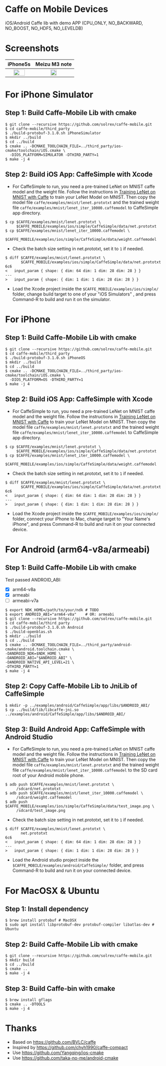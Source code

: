 Caffe on Mobile Devices
==================

iOS/Android Caffe lib with demo APP (CPU_ONLY, NO_BACKWARD, NO_BOOST, NO_HDF5, NO_LEVELDB)

# Screenshots

iPhone5s | Meizu M3 note
:---------:| :-------------:
<img src="https://raw.githubusercontent.com/solrex/caffe-mobile/master/screenshot/CaffeSimpleiPhone5s.png" width="70%" /> | <img src="https://raw.githubusercontent.com/solrex/caffe-mobile/master/screenshot/CaffeSimpleM3-Note.jpg" width="40%" />

# For iPhone Simulator

## Step 1: Build Caffe-Mobile Lib with cmake

```
$ git clone --recursive https://github.com/solrex/caffe-mobile.git
$ cd caffe-mobile/third_party
$ ./build-protobuf-3.1.0.sh iPhoneSimulator
$ mkdir ../build
$ cd ../build
$ cmake .. -DCMAKE_TOOLCHAIN_FILE=../third_party/ios-cmake/toolchain/iOS.cmake \
  -DIOS_PLATFORM=SIMULATOR -DTHIRD_PARTY=1
$ make -j 4
```

## Step 2: Build iOS App: CaffeSimple with Xcode

 - For CaffeSimple to run, you need a pre-trained LeNet on MNIST caffe model and the weight file.
Follow the instructions in [Training LeNet on MNIST with Caffe](http://caffe.berkeleyvision.org/gathered/examples/mnist.html) to train your LeNet Model on MNIST. Then copy the model file `caffe/examples/mnist/lenet.prototxt` and the trained weight file `caffe/examples/mnist/lenet_iter_10000.caffemodel` to CaffeSimple app directory.

```
$ cp $CAFFE/examples/mnist/lenet.prototxt \
     $CAFFE_MOBILE/examples/ios/simple/CaffeSimple/data/net.prototxt
$ cp $CAFFE/examples/mnist/lenet_iter_10000.caffemodel \
     $CAFFE_MOBILE/examples/ios/simple/CaffeSimple/data/weight.caffemodel
```

 - Check the batch size setting in net.prototxt, set it to `1` if needed.

```
$ diff $CAFFE/examples/mnist/lenet.prototxt \
       $CAFFE_MOBILE/examples/ios/simple/CaffeSimple/data/net.prototxt
6c6
<   input_param { shape: { dim: 64 dim: 1 dim: 28 dim: 28 } }
---
>   input_param { shape: { dim: 1 dim: 1 dim: 28 dim: 28 } }
```

 - Load the Xcode project inside the `$CAFFE_MOBILE/examples/ios/simple/` folder, change build target to one of your "iOS Simulators" , and press Command-R to build and run it on the simulator.

# For iPhone

## Step 1: Build Caffe-Mobile Lib with cmake

```
$ git clone --recursive https://github.com/solrex/caffe-mobile.git
$ cd caffe-mobile/third_party
$ ./build-protobuf-3.1.0.sh iPhoneOS
$ mkdir ../build
$ cd ../build
$ cmake .. -DCMAKE_TOOLCHAIN_FILE=../third_party/ios-cmake/toolchain/iOS.cmake \
  -DIOS_PLATFORM=OS -DTHIRD_PARTY=1
$ make -j 4
```

## Step 2: Build iOS App: CaffeSimple with Xcode

 - For CaffeSimple to run, you need a pre-trained LeNet on MNIST caffe model and the weight file.
Follow the instructions in [Training LeNet on MNIST with Caffe](http://caffe.berkeleyvision.org/gathered/examples/mnist.html) to train your LeNet Model on MNIST. Then copy the model file `caffe/examples/mnist/lenet.prototxt` and the trained weight file `caffe/examples/mnist/lenet_iter_10000.caffemodel` to CaffeSimple app directory.

```
$ cp $CAFFE/examples/mnist/lenet.prototxt \
     $CAFFE_MOBILE/examples/ios/simple/CaffeSimple/data/net.prototxt
$ cp $CAFFE/examples/mnist/lenet_iter_10000.caffemodel \
     $CAFFE_MOBILE/examples/ios/simple/CaffeSimple/data/weight.caffemodel
```

 - Check the batch size setting in net.prototxt, set it to `1` if needed.

```
$ diff $CAFFE/examples/mnist/lenet.prototxt \
       $CAFFE_MOBILE/examples/ios/simple/CaffeSimple/data/net.prototxt
6c6
<   input_param { shape: { dim: 64 dim: 1 dim: 28 dim: 28 } }
---
>   input_param { shape: { dim: 1 dim: 1 dim: 28 dim: 28 } }
```

 - Load the Xcode project inside the `$CAFFE_MOBILE/examples/ios/simple/` folder, connect your iPhone to Mac, change target to "Your Name's iPhone", and press Command-R to build and run it on your connected device.

# For Android (arm64-v8a/armeabi)

## Step 1: Build Caffe-Mobile Lib with cmake

Test passed ANDROID_ABI:

 - [x] arm64-v8a
 - [x] armeabi
 - [ ] armeabi-v7a

```
$ export NDK_HOME=/path/to/your/ndk # TODO
$ export ANDROID_ABI="arm64-v8a"    # OR: armeabi
$ git clone --recursive https://github.com/solrex/caffe-mobile.git
$ cd caffe-mobile/third_party
$ ./build-protobuf-3.1.0.sh Android
$ ./build-openblas.sh
$ mkdir ../build
$ cd ../build
$ cmake .. -DCMAKE_TOOLCHAIN_FILE=../third_party/android-cmake/android.toolchain.cmake \
-DANDROID_NDK=$NDK_HOME \
-DANDROID_ABI="$ANDROID_ABI" \
-DANDROID_NATIVE_API_LEVEL=21 \
-DTHIRD_PARTY=1
$ make -j 4
```

## Step 2: Copy Caffe-Mobile Lib to JniLib of CaffeSimple

```
$ mkdir -p ../examples/android/CaffeSimple/app/libs/$ANDROID_ABI/
$ cp ../build/lib/libcaffe-jni.so ../examples/android/CaffeSimple/app/libs/$ANDROID_ABI/
```

## Step 3: Build Android App: CaffeSimple with Android Studio

 - For CaffeSimple to run, you need a pre-trained LeNet on MNIST caffe model and the weight file.
Follow the instructions in [Training LeNet on MNIST with Caffe](http://caffe.berkeleyvision.org/gathered/examples/mnist.html) to train your LeNet Model on MNIST. Then copy the model file `caffe/examples/mnist/lenet.prototxt` and the trained weight file `caffe/examples/mnist/lenet_iter_10000.caffemodel` to the SD card root of your Android mobile phone.

```
$ adb push $CAFFE/examples/mnist/lenet.prototxt \
     /sdcard/net.prototxt
$ adb push $CAFFE/examples/mnist/lenet_iter_10000.caffemodel \
     /sdcard/weight.caffemodel
$ adb push $CAFFE_MOBILE/examples/ios/simple/CaffeSimple/data/test_image.png \
     /sdcard/test_image.png
```

 - Check the batch size setting in net.prototxt, set it to `1` if needed.

```
$ diff $CAFFE/examples/mnist/lenet.prototxt \
       net.prototxt
6c6
<   input_param { shape: { dim: 64 dim: 1 dim: 28 dim: 28 } }
---
>   input_param { shape: { dim: 1 dim: 1 dim: 28 dim: 28 } }
```

 - Load the Android studio project inside the `$CAFFE_MOBILE/examples/android/CaffeSimple/` folder, and press Command-R to build and run it on your connected device.

# For MacOSX & Ubuntu

## Step 1: Install dependency

```
$ brew install protobuf # MacOSX
$ sudo apt install libprotobuf-dev protobuf-compiler libatlas-dev # Ubuntu
```

## Step 2: Build Caffe-Mobile Lib with cmake

```
$ git clone --recursive https://github.com/solrex/caffe-mobile.git
$ mkdir build
$ cd ../build
$ cmake ..
$ make -j 4
```

## Step 3: Build Caffe-bin with cmake

```
$ brew install gflags
$ cmake .. -DTOOLS
$ make -j 4
```

# Thanks

 - Based on https://github.com/BVLC/caffe
 - Inspired by https://github.com/chyh1990/caffe-compact
 - Use https://github.com/Yangqing/ios-cmake
 - Use https://github.com/taka-no-me/android-cmake
